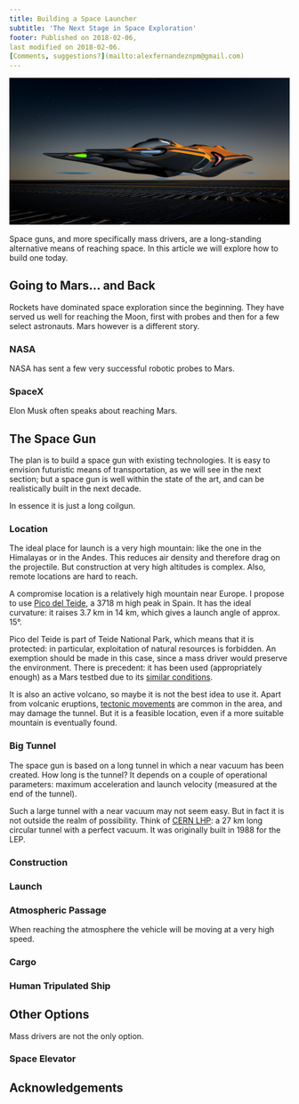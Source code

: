 ```yaml
---
title: Building a Space Launcher
subtitle: 'The Next Stage in Space Exploration'
footer: Published on 2018-02-06,
last modified on 2018-02-06.
[Comments, suggestions?](mailto:alexfernandeznpm@gmail.com)
---
```


![Spaceship launched.](pics/building-spaceship.jpg "Space ship, source: https://pixabay.com/en/spaceship-raumgleiter-3d-model-2098519/")

Space guns, and more specifically mass drivers,
are a long-standing alternative means of reaching space.
In this article we will explore how to build one today.

## Going to Mars… and Back

Rockets have dominated space exploration since the beginning.
They have served us well for reaching the Moon,
first with probes and then for a few select astronauts.
Mars however is a different story.

### NASA

NASA has sent a few very successful robotic probes to Mars.

### SpaceX

Elon Musk often speaks about reaching Mars.

## The Space Gun

The plan is to build a space gun with existing technologies.
It is easy to envision futuristic means of transportation,
as we will see in the next section;
but a space gun is well within the state of the art,
and can be realistically built in the next decade.

In essence it is just a long coilgun.

### Location

The ideal place for launch is a very high mountain:
like the one in the Himalayas or in the Andes.
This reduces air density and therefore drag on the projectile.
But construction at very high altitudes is complex.
Also, remote locations are hard to reach.

A compromise location is a relatively high mountain near Europe.
I propose to use
[Pico del Teide](https://en.wikipedia.org/wiki/Teide),
a 3718 m high peak in Spain.
It has the ideal curvature: it raises 3.7 km in 14 km,
which gives a launch angle of approx. 15°.

Pico del Teide is part of Teide National Park,
which means that it is protected:
in particular, exploitation of natural resources is forbidden.
An exemption should be made in this case,
since a mass driver would preserve the environment.
There is precedent: it has been used
(appropriately enough)
as a Mars testbed due to its
[similar conditions](http://news.bbc.co.uk/2/hi/science/nature/4767403.stm).

It is also an active volcano,
so maybe it is not the best idea to use it.
Apart from volcanic eruptions,
[tectonic movements](https://www.express.co.uk/news/science/717563/Canary-Islands-earthquake-tremors-Tenerife-Mount-Teide-volcano)
are common in the area,
and may damage the tunnel.
But it is a feasible location,
even if a more suitable mountain is eventually found.

### Big Tunnel

The space gun is based on a long tunnel
in which a near vacuum has been created.
How long is the tunnel?
It depends on a couple of operational parameters:
maximum acceleration and launch velocity
(measured at the end of the tunnel).

Such a large tunnel with a near vacuum may not seem easy.
But in fact it is not outside the realm of possibility.
Think of
[CERN LHP](https://en.wikipedia.org/wiki/Large_Hadron_Collider):
a 27 km long circular tunnel with a perfect vacuum.
It was originally built in 1988 for the LEP.

### Construction

### Launch

### Atmospheric Passage

When reaching the atmosphere the vehicle will be moving
at a very high speed.

### Cargo

### Human Tripulated Ship

## Other Options

Mass drivers are not the only option.

### Space Elevator

## Acknowledgements



